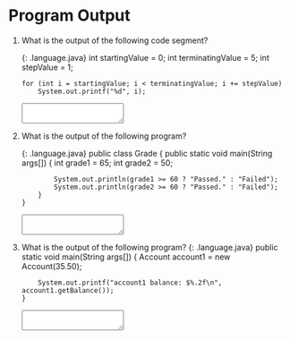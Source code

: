 <!-- this worksheet covers chapters 3, 4, 5 of Deitel -->

# Program Output

1. What is the output of the following code segment?
   
   {: .language.java}
       int startingValue = 0;
       int terminatingValue = 5;
       int stepValue = 1;
       
       for (int i = startingValue; i < terminatingValue; i += stepValue)
           System.out.printf("%d", i);
   
   <textarea name="output-01"></textarea>
2. What is the output of the following program?
   
   {: .language.java}
       public class Grade
       {
           public static void main(String args[])
           {
               int grade1 = 65;
               int grade2 = 50;
       
               System.out.println(grade1 >= 60 ? "Passed." : "Failed");
               System.out.println(grade2 >= 60 ? "Passed." : "Failed");
           }
       }
   
   <textarea name="output-01"></textarea>
3. What is the output of the following program?
   {: .language.java}
       public static void main(String args[])
       {
           Account account1 = new Account(35.50);
       
           System.out.printf("account1 balance: $%.2f\n", account1.getBalance());
       }
   
   <textarea name="output-01"></textarea>
